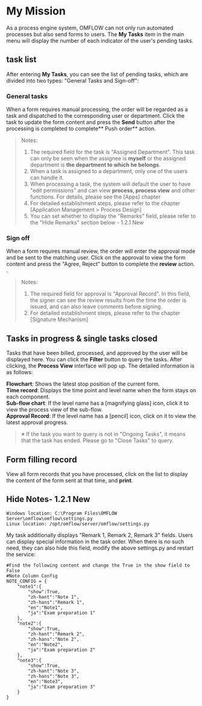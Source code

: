 # My Mission

As a process engine system, OMFLOW can not only run automated processes but also send forms to users. The **My Tasks** item in the main menu will display the number of each indicator of the user's pending tasks.

## task list

After entering **My Tasks**, you can see the list of pending tasks, which are divided into two types: "General Tasks and Sign-off":

### General tasks

When a form requires manual processing, the order will be regarded as a task and dispatched to the corresponding user or department. Click the task to update the form content and press the **Send** button after the processing is completed to complete\*\* Push order\*\* action.

> Notes:
>
> 1. The required field for the task is "Assigned Department". This task can only be seen when the assignee is **myself** or the assigned department is **the department to which he belongs**.
> 2. When a task is assigned to a department, only one of the users can handle it.
> 3. When processing a task, the system will default the user to have "edit permissions" and can view **process, process view** and other functions. For details, please see the \[Apps] chapter
> 4. For detailed establishment steps, please refer to the chapter \[Application Management > Process Design]
> 5. You can set whether to display the "Remarks" field, please refer to the "Hide Remarks" section below - 1.2.1 New

### Sign off

When a form requires manual review, the order will enter the approval mode and be sent to the matching user. Click on the approval to view the form content and press the "Agree, Reject" button to complete the **review** action. .

> Notes:
>
> 1. The required field for approval is "Approval Record". In this field, the signer can see the review results from the time the order is issued, and can also leave comments before signing.
> 2. For detailed establishment steps, please refer to the chapter \[Signature Mechanism]

## Tasks in progress & single tasks closed

Tasks that have been billed, processed, and approved by the user will be displayed here. You can click the **Filter** button to query the tasks. After clicking, the **Process View** interface will pop up. The detailed information is as follows:

**Flowchart**: Shows the latest stop position of the current form.\
**Time record**: Displays the time point and level name when the form stays on each component.\
**Sub-flow chart**: If the level name has a \[magnifying glass] icon, click it to view the process view of the sub-flow.\
**Approval Record**: If the level name has a \[pencil] icon, click on it to view the latest approval progress.

> ※ If the task you want to query is not in "Ongoing Tasks", it means that the task has ended. Please go to "Close Tasks" to query.

## Form filling record

View all form records that you have processed, click on the list to display the content of the form sent at that time, and **print**.

## Hide Notes- 1.2.1 New

```
Windows location: C:\Program Files\OMFLOW Server\omflow\omflow\settings.py
Linux location: /opt/omflow/server/omflow/settings.py
```

My task additionally displays "Remark 1, Remark 2, Remark 3" fields. Users can display special information in the task order. When there is no such need, they can also hide this field, modify the above settings.py and restart the service:

```
#Find the following content and change the True in the show field to False
#Note Column Config
NOTE_CONFIG = {
    "note1":{
        "show":True,
        "zh-hant":"Note 1",
        "zh-hans":"Remark 1",
        "en":"Note1",
        "ja":"Exam preparation 1"
    },
    "note2":{
        "show":True,
        "zh-hant":"Remark 2",
        "zh-hans":"Note 2",
        "en":"Note2",
        "ja":"Exam preparation 2"
    },
    "note3":{
        "show":True,
        "zh-hant":"Note 3",
        "zh-hans":"Note 3",
        "en":"Note3",
        "ja":"Exam preparation 3"
    }
}
```
